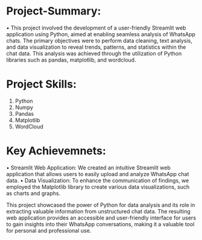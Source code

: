# Project-Summary:

• This project involved the development of a user-friendly Streamlit web application using Python, aimed at enabling seamless analysis of WhatsApp chats. The primary objectives were to perform data cleaning, text analysis, and data visualization to reveal trends, patterns, and statistics within the chat data. This analysis was achieved through the utilization of Python libraries such as pandas, matplotlib, and wordcloud.

# Project Skills:

1) Python
2) Numpy
3) Pandas
4) Matplotlib
5) WordCloud

# Key Achievemnets:

• Streamlit Web Application: We created an intuitive Streamlit web application that allows users to easily upload and analyze WhatsApp chat data.
• Data Visualization: To enhance the communication of findings, we employed the Matplotlib library to create various data visualizations, such as charts and graphs.

This project showcased the power of Python for data analysis and its role in extracting valuable information from unstructured chat data. The resulting web application provides an accessible and user-friendly interface for users to gain insights into their WhatsApp conversations, making it a valuable tool for personal and professional use.
